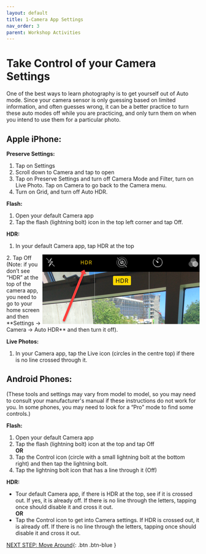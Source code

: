```yaml
---
layout: default
title: 1-Camera App Settings
nav_order: 3
parent: Workshop Activities
---
```

# Take Control of your Camera Settings
One of the best ways to learn photography is to get yourself out of Auto mode. Since your camera sensor is only guessing based on limited information, and often guesses wrong, it can be a better practice to turn these auto modes off while you are practicing, and only turn them on when you intend to use them for a particular photo. 

<!--If you did not watch this pre-workshop video, and would like more information about how to set focus and exposure, please watch this excellent [7-minute tutorial](https://www.youtube.com/watch?v=hXYaWoO6q04){:target="_blank"}(10 min)<br> Note this is about Iphones but the concepts apply to all types of smartphones.
<iframe width="560" height="315" src="https://www.youtube.com/embed/hXYaWoO6q04" title="YouTube video player" frameborder="0" allow="accelerometer; autoplay; clipboard-write; encrypted-media; gyroscope; picture-in-picture" allowfullscreen></iframe> -->

## Apple iPhone:
**Preserve Settings:**
  1. Tap on Settings
  2. Scroll down to Camera and tap to open
  3. Tap on Preserve Settings and turn off Camera Mode and Filter, turn on Live Photo. Tap on Camera to go back to the Camera menu.
  4. Turn on Grid, and turn off Auto HDR.

**Flash:**
  1. Open your default Camera app
  2. Tap the flash (lightning bolt) icon in the top left corner and tap Off. 

**HDR:**
  1. In your default Camera app, tap HDR at the top
  <img src="images//photo-control-01.png" style="float:right" alt=HDR settings> 
  2. Tap Off (Note: if you don’t see “HDR” at the top of the camera app, you need to go to your home screen and then **Settings -> Camera -> Auto HDR** and then turn it off).



**Live Photos:**
  1. In your Camera app, tap the Live icon (circles in the centre top) if there is no line crossed through it.

## Android Phones:
(These tools and settings may vary from model to model, so you may need to consult your manufacturer's manual if these instructions do not work for you. In some phones, you may need to look for a “Pro” mode to find some controls.)

**Flash:**
  1. Open your default Camera app
  2. Tap the flash (lightning bolt) icon at the top and tap Off <br>
**OR**<br>
  3. Tap the Control icon (circle with a small lightning bolt at the bottom right) and then tap the lightning bolt. 
  4. Tap the lightning bolt icon that has a line through it (Off)

**HDR:**
  - Tour default Camera app, if there is HDR at the top, see if it is crossed out. If yes, it is already off. If there is no line through the letters, tapping once should disable it and cross it out.<br>
	**OR**<br>
  - Tap the Control icon to get into Camera settings. If HDR is crossed out, it is already off. If there is no line through the letters, tapping once should disable it and cross it out. 

[NEXT STEP: Move Around](move-around.html){: .btn .btn-blue }


